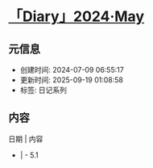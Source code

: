 # [「Diary」2024·May](https://github.com/bingdu748/Laboratory_of_Mad_Scientist/issues/8)

## 元信息

- 创建时间: 2024-07-09 06:55:17
- 更新时间: 2025-09-19 01:08:58
- 标签: 日记系列

## 内容

日期 | 内容
- | -
5.1